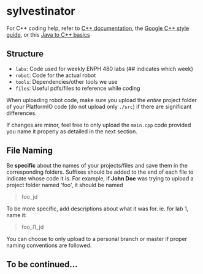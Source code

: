 # sylvestinator

For C++ coding help, refer to [C++ documentation](https://devdocs.io/cpp/), the [Google C++ style guide](https://google.github.io/styleguide/cppguide.html), or this [Java to C++ basics](https://horstmann.com/ccj2/ccjapp3.html)

## Structure

* `labs`: Code used for weekly ENPH 480 labs (## indicates which week)
* `robot`: Code for the actual robot
* `tools`: Dependencies/other tools we use
* `files`: Useful pdfs/files to reference while coding

When uploading robot code, make sure you upload the _entire_ project folder of your PlatformIO code (do not upload only `./src`) if there are significant differences.

If changes are minor, feel free to only upload the `main.cpp` code provided you name it properly as detailed in the next section.

## File Naming
Be __specific__ about the names of your projects/files and save them in the corresponding folders. Suffixes should be added to the end of each file to indicate whose code it is.
For example, if __John Doe__ was trying to upload a project folder named 'foo', it should be named
> foo_jd

To be more specific, add descriptions about what it was for. ie. for lab 1, name it:
> foo_l1_jd

You can choose to only upload to a personal branch or master if proper naming conventions are followed.

## To be continued...
